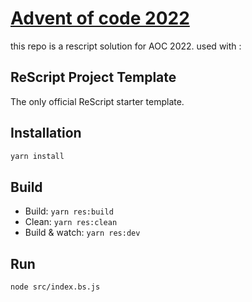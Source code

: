 # [Advent of code 2022](https://adventofcode.com/2022)

this repo is a rescript solution for AOC 2022.
used with :

## ReScript Project Template

The only official ReScript starter template.

## Installation

```sh
yarn install
```

## Build

-   Build: `yarn res:build`
-   Clean: `yarn res:clean`
-   Build & watch: `yarn res:dev`

## Run

```sh
node src/index.bs.js
```
